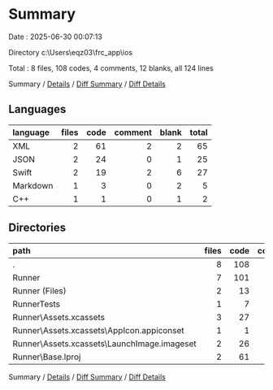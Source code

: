 # Summary

Date : 2025-06-30 00:07:13

Directory c:\\Users\\eqz03\\frc_app\\ios

Total : 8 files,  108 codes, 4 comments, 12 blanks, all 124 lines

Summary / [Details](details.md) / [Diff Summary](diff.md) / [Diff Details](diff-details.md)

## Languages
| language | files | code | comment | blank | total |
| :--- | ---: | ---: | ---: | ---: | ---: |
| XML | 2 | 61 | 2 | 2 | 65 |
| JSON | 2 | 24 | 0 | 1 | 25 |
| Swift | 2 | 19 | 2 | 6 | 27 |
| Markdown | 1 | 3 | 0 | 2 | 5 |
| C++ | 1 | 1 | 0 | 1 | 2 |

## Directories
| path | files | code | comment | blank | total |
| :--- | ---: | ---: | ---: | ---: | ---: |
| . | 8 | 108 | 4 | 12 | 124 |
| Runner | 7 | 101 | 2 | 8 | 111 |
| Runner (Files) | 2 | 13 | 0 | 3 | 16 |
| RunnerTests | 1 | 7 | 2 | 4 | 13 |
| Runner\\Assets.xcassets | 3 | 27 | 0 | 3 | 30 |
| Runner\\Assets.xcassets\\AppIcon.appiconset | 1 | 1 | 0 | 0 | 1 |
| Runner\\Assets.xcassets\\LaunchImage.imageset | 2 | 26 | 0 | 3 | 29 |
| Runner\\Base.lproj | 2 | 61 | 2 | 2 | 65 |

Summary / [Details](details.md) / [Diff Summary](diff.md) / [Diff Details](diff-details.md)